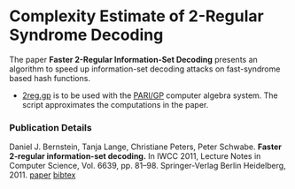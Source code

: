 # Complexity Estimate of 2-Regular Syndrome Decoding

The paper **Faster 2-Regular Information-Set Decoding**
presents an algorithm to speed up information-set decoding
attacks on fast-syndrome based hash functions.

* [2reg.gp](2reg.gp) is to be used with the
  [PARI/GP](https://pari.math.u-bordeaux.fr/) computer algebra system.
  The script approximates the computations in the paper.

### Publication Details
Daniel J. Bernstein, Tanja Lange, Christiane Peters, Peter Schwabe.
**Faster 2-regular information-set decoding.**
In IWCC 2011, Lecture Notes in Computer Science, Vol. 6639, pp. 81–98. 
Springer-Verlag Berlin Heidelberg, 2011. 
[paper](http://eprint.iacr.org/2011/120)
[bibtex](http://dblp.uni-trier.de/rec/bibtex/conf/codcry/BernsteinLPS11)

